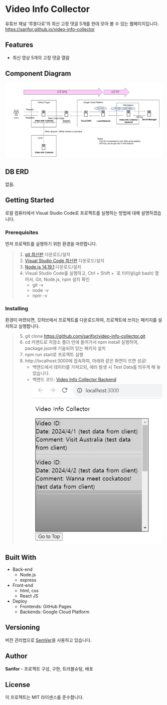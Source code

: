 # Video Info Collector
유튜브 채널 '루몽다로'의 최신 고정 댓글 5개를 한데 모아 볼 수 있는 웹페이지입니다.
https://sarifor.github.io/video-info-collector

## Features
- 최신 영상 5개의 고정 댓글 열람

## Component Diagram
![image](./component_diagram.png)

## DB ERD
없음.

## Getting Started
로컬 컴퓨터에서 Visual Studio Code로 프로젝트를 실행하는 방법에 대해 설명하겠습니다.

### Prerequisites
먼저 프로젝트를 실행하기 위한 환경을 마련합니다.

> 1. [git 최신판](https://git-scm.com/download/win) 다운로드/설치
> 2. [Visual Studio Code 최신판](https://code.visualstudio.com/#alt-downloads) 다운로드/설치
> 3. [Node.js 14.19.1](https://nodejs.org/download/release/v14.19.1/) 다운로드/설치 
> 4. Visual Studio Code를 실행하고, Ctrl + Shift + `로 터미널(git bash) 열어서, Git, Node.js, npm 설치 확인
>     - git -v 
>     - node -v
>     - npm -v

### Installing
환경이 마련되면, 깃허브에서 프로젝트를 다운로드하여, 프로젝트에 쓰이는 패키지를 설치하고 실행합니다.

> 5. git clone https://github.com/sarifor/video-info-collector.git
> 6. cd 커맨드로 저장소 폴더 안에 들어가서 npm install 실행하여, package.json에 기술되어 있는 패키지 설치
> 7. npm run start로 프로젝트 실행
> 8. http://localhost:3000에 접속하여, 아래와 같은 화면이 뜨면 성공!
>    - 백엔드에서 데이터를 가져오되, 에러 발생 시 Test Data를 띄우게 해 놓았습니다.
>    - 백엔드 코드: [Video Info Collector Backend](https://github.com/sarifor/video-info-collector-backend)
> ![image](./running_app.png)


## Built With
* Back-end
  * Node.js
  * express
* Front-end
  * html, css
  * React JS
* Deploy
  * Frontends: GitHub Pages
  * Backends: Google Cloud Platform

## Versioning
버전 관리법으로 [SemVer](http://semver.org/)을 사용하고 있습니다.

## Author
**Sarifor** - 프로젝트 구성, 구현, 트러블슈팅, 배포

## License
이 프로젝트는 MIT 라이센스를 준수합니다.
